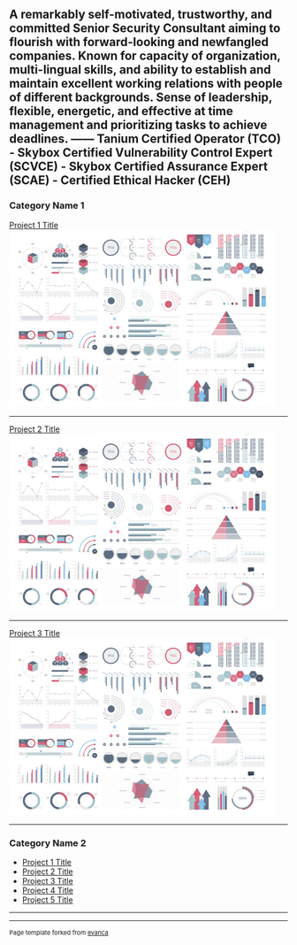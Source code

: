 A remarkably self-motivated, trustworthy, and committed Senior Security Consultant aiming to flourish with forward-looking and newfangled companies. Known for capacity of organization, multi-lingual skills, and ability to establish and maintain excellent working relations with people of different backgrounds. Sense of leadership, flexible, energetic, and effective at time management and prioritizing tasks to achieve deadlines. —— Tanium Certified Operator (TCO) - Skybox Certified Vulnerability Control Expert (SCVCE) - Skybox Certified Assurance Expert (SCAE) - Certified Ethical Hacker (CEH)
---

### Category Name 1 

[Project 1 Title](/sample_page)
<img src="images/dummy_thumbnail.jpg?raw=true"/>

---
[Project 2 Title](/pdf/sample_presentation.pdf)
<img src="images/dummy_thumbnail.jpg?raw=true"/>

---
[Project 3 Title](http://example.com/)
<img src="images/dummy_thumbnail.jpg?raw=true"/>

---

### Category Name 2

- [Project 1 Title](http://example.com/)
- [Project 2 Title](http://example.com/)
- [Project 3 Title](http://example.com/)
- [Project 4 Title](http://example.com/)
- [Project 5 Title](http://example.com/)

---




---
<p style="font-size:11px">Page template forked from <a href="https://github.com/evanca/quick-portfolio">evanca</a></p>
<!-- Remove above link if you don't want to attibute -->
